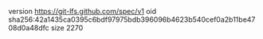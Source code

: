 version https://git-lfs.github.com/spec/v1
oid sha256:42a1435ca0395c6bdf97975bdb396096b4623b540cef0a2b11be4708d0a48dfc
size 2270
